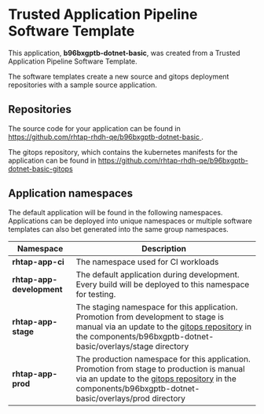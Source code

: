 # Trusted Application Pipeline Software Template

This application, **b96bxgptb-dotnet-basic**, was created from a Trusted Application Pipeline Software Template.

The software templates create a new source and gitops deployment repositories with a sample source application. 

## Repositories

The source code for your application can be found in [https://github.com/rhtap-rhdh-qe/b96bxgptb-dotnet-basic ](https://github.com/rhtap-rhdh-qe/b96bxgptb-dotnet-basic ).
 
The gitops repository, which contains the kubernetes manifests for the application can be found in 
[https://github.com/rhtap-rhdh-qe/b96bxgptb-dotnet-basic-gitops ](https://github.com/rhtap-rhdh-qe/b96bxgptb-dotnet-basic-gitops ) 

## Application namespaces 

The default application will be found in the following namespaces. Applications can be deployed into unique namespaces or multiple software templates can also bet generated into the same group namespaces.  

|  Namespace   |  Description   |  
| -------- | -------- |
| **rhtap-app-ci** | The namespace used for CI workloads |
| **rhtap-app-development** | The default application during development. Every build will be deployed to this namespace for testing. |
| **rhtap-app-stage** | The staging namespace for this application. Promotion from development to stage is manual via an update to the [gitops repository](https://github.com/rhtap-rhdh-qe/b96bxgptb-dotnet-basic-gitops ) in the components/b96bxgptb-dotnet-basic/overlays/stage directory |
| **rhtap-app-prod** | The production namespace for this application. Promotion from stage to production is manual via an update to the [gitops repository](https://github.com/rhtap-rhdh-qe/b96bxgptb-dotnet-basic-gitops ) in the components/b96bxgptb-dotnet-basic/overlays/prod directory |